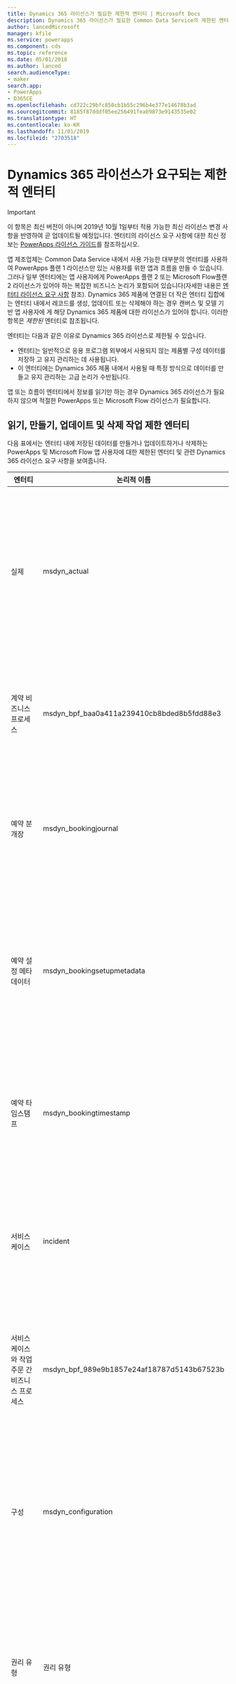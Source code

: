 ```yaml
---
title: Dynamics 365 라이선스가 필요한 제한적 엔터티 | Microsoft Docs
description: Dynamics 365 라이선스가 필요한 Common Data Service의 제한된 엔터티 목록입니다.
author: lancedMicrosoft
manager: kfile
ms.service: powerapps
ms.component: cds
ms.topic: reference
ms.date: 05/01/2018
ms.author: lanced
search.audienceType:
- maker
search.app:
- PowerApps
- D365CE
ms.openlocfilehash: cd722c29bfc850cb1b55c296b4e377e14678b3ad
ms.sourcegitcommit: 8185f87dddf05ee256491feab9873e9143535e02
ms.translationtype: HT
ms.contentlocale: ko-KR
ms.lasthandoff: 11/01/2019
ms.locfileid: "2703518"
---
```

# <a name="restricted-entities-requiring-dynamics-365-licenses"></a>Dynamics 365 라이선스가 요구되는 제한적 엔터티

> [!IMPORTANT]
> 이 항목은 최신 버전이 아니며 2019년 10월 1일부터 적용 가능한 최신 라이선스 변경 사항을 반영하여 곧 업데이트될 예정입니다. 엔터티의 라이선스 요구 사항에 대한 최신 정보는 [PowerApps 라이선스 가이드](https://go.microsoft.com/fwlink/?linkid=2085130)를 참조하십시오.

앱 제조업체는 Common Data Service 내에서 사용 가능한 대부분의 엔터티를 사용하여 PowerApps 플랜 1 라이선스만 있는 사용자를 위한 앱과 흐름을 만들 수 있습니다. 그러나 일부 엔터티에는 앱 사용자에게 PowerApps 플랜 2 또는 Microsoft Flow플랜 2 라이선스가 있어야 하는 복잡한 비즈니스 논리가 포함되어 있습니다(자세한 내용은 [엔터티 라이선스 요구 사항](data-platform-entity-licenses.md) 참조). Dynamics 365 제품에 연결된 더 작은 엔터티 집합에는 엔터티 내에서 레코드를 생성, 업데이트 또는 삭제해야 하는 경우 캔버스 및 모델 기반 앱 사용자에 게 해당 Dynamics 365 제품에 대한 라이선스가 있어야 합니다. 이러한 항목은 *제한된* 엔터티로 참조됩니다.

엔터티는 다음과 같은 이유로 Dynamics 365 라이선스로 제한될 수 있습니다.

* 엔터티는 일반적으로 응용 프로그램 외부에서 사용되지 않는 제품별 구성 데이터를 저장하 고 유지 관리하는 데 사용됩니다.
* 이 엔터티에는 Dynamics 365 제품 내에서 사용될 때 특정 방식으로 데이터를 만들고 유지 관리하는 고급 논리가 수반됩니다.

앱 또는 흐름이 엔터티에서 정보를 읽기만 하는 경우 Dynamics 365 라이선스가 필요하지 않으며 적절한 PowerApps 또는 Microsoft Flow 라이선스가 필요합니다. 

## <a name="restricted-entities-for-create-update-and-delete-operations"></a>읽기, 만들기, 업데이트 및 삭제 작업 제한 엔터티
다음 표에서는 엔터티 내에 저장된 데이터를 만들거나 업데이트하거나 삭제하는 PowerApps 및 Microsoft Flow 앱 사용자에 대한 제한된 엔터티 및 관련 Dynamics 365 라이선스 요구 사항을 보여줍니다. 

|엔터티  |논리적 이름  |라이선스 필수  |
|---------|---------|---------|
실제 |msdyn_actual |Dynamics 365 for Field Service <br> **또는** Dynamics 365 for Project Service Automation<br>**또는** Dynamics 365 Customer Engagement 플랜 <br> **또는** Dynamics 365 계획
계약 비즈니스 프로세스 |msdyn_bpf_baa0a411a239410cb8bded8b5fdd88e3 |Dynamics 365 for Field Service<br>**또는** Dynamics 365 Customer Engagement 플랜 <br> **또는** Dynamics 365 계획
예약 분개장 | msdyn_bookingjournal|Dynamics 365 for Field Service<br>**또는** Dynamics 365 Customer Engagement 플랜 <br> **또는** Dynamics 365 계획
예약 설정 메타데이터 | msdyn_bookingsetupmetadata|Dynamics 365 for Field Service <br> **또는** Dynamics 365 for Project Service Automation<br>**또는** Dynamics 365 Customer Engagement 플랜 <br> **또는** Dynamics 365 계획
예약 타임스탬프 | msdyn_bookingtimestamp|Dynamics 365 for Field Service<br>**또는** Dynamics 365 Customer Engagement 플랜 <br> **또는** Dynamics 365 계획
서비스 케이스 | incident | Dynamics 365 for Customer Service, Enterprise Edition <br>**또는** Dynamics 365 Customer Engagement 플랜 <br> **또는** Dynamics 365 계획
서비스 케이스와 작업 주문 간 비즈니스 프로세스 |msdyn_bpf_989e9b1857e24af18787d5143b67523b |Dynamics 365 for Field Service<br>**또는** Dynamics 365 Customer Engagement 플랜 <br> **또는** Dynamics 365 계획
구성 |msdyn_configuration |Dynamics 365 for Field Service <br> **또는** Dynamics 365 for Project Service Automation<br>**또는** Dynamics 365 Customer Engagement 플랜 <br> **또는** Dynamics 365 계획
권리 유형 | 권리 유형 | Dynamics 365 for Customer Service, Enterprise Edition <br>**또는** Dynamics 365 Customer Engagement 플랜 <br> **또는** Dynamics 365 계획
추정 라인|msdyn_estimateline|Dynamics 365 for Project Service Automation<br>**또는** Dynamics 365 Customer Engagement 플랜 <br> **또는** Dynamics 365 계획
예상|msdyn_estimate |Dynamics 365 for Project Service Automation<br>**또는** Dynamics 365 Customer Engagement 플랜 <br> **또는** Dynamics 365 계획
사실|msdyn_fact |Dynamics 365 for Project Service Automation<br>**또는** Dynamics 365 Customer Engagement 플랜 <br> **또는** Dynamics 365 계획
Field Service 설정 |msdyn_fieldservicesetting |Dynamics 365 for Field Service<br>**또는** Dynamics 365 Customer Engagement 플랜 <br> **또는** Dynamics 365 계획
Field Service 시스템 작업 |msdyn_fieldservicesystemjob |Dynamics 365 for Field Service<br>**또는** Dynamics 365 Customer Engagement 플랜 <br> **또는** Dynamics 365 계획
목표 | goal | Dynamics 365 for Sales Professional, <br>**또는** Dynamics 365 for Sales, Enterprise Edition, <br>**또는** Dynamics 365 Customer Engagement 플랜 <br> **또는** Dynamics 365 계획
재고 분개장 |msdyn_inventoryjournal |Dynamics 365 for Field Service<br>**또는** Dynamics 365 Customer Engagement 플랜 <br> **또는** Dynamics 365 계획
송장 프로세스 |msdyn_bpf_d8f9dc7f099f44db9d641dd81fbd470d |Dynamics 365 for Project Service Automation<br>**또는** Dynamics 365 Customer Engagement 플랜 <br> **또는** Dynamics 365 계획
여정 | journey | Dynamics 365 for Marketing <br> **또는** Dynamics 365 Customer Engagement 플랜 <br> **또는** Dynamics 365 계획
참조 문서 | knowledgearticle | Dynamics 365 for Customer Service, Enterprise Edition <br>**또는** Dynamics 365 Customer Engagement 플랜 <br> **또는** Dynamics 365 계획
조직 구성 단위 |msdyn_organizationalunit |Dynamics 365 for Field Service <br> **또는** Dynamics 365 for Project Service Automation<br>**또는** Dynamics 365 Customer Engagement 플랜 <br> **또는** Dynamics 365 계획
제품 재고 |msdyn_productinventory |Dynamics 365 for Field Service<br>**또는** Dynamics 365 Customer Engagement 플랜 <br> **또는** Dynamics 365 계획
프로젝트 한도|msdyn_projectparameter |Dynamics 365 for Project Service Automation<br>**또는** Dynamics 365 Customer Engagement 플랜 <br> **또는** Dynamics 365 계획
프로젝트 스테이지| msdyn_bpf_665e73aa18c247d886bfc50499c73b82|Dynamics 365 for Project Service Automation<br>**또는** Dynamics 365 Customer Engagement 플랜 <br> **또는** Dynamics 365 계획
프로젝트 작업 종속성|msdyn_projecttaskdependency |Dynamics 365 for Project Service Automation<br>**또는** Dynamics 365 Customer Engagement 플랜 <br> **또는** Dynamics 365 계획
프로젝트 작업|msdyn_projecttask |Dynamics 365 for Project Service Automation<br>**또는** Dynamics 365 Customer Engagement 플랜 <br> **또는** Dynamics 365 계획
프로젝트 팀 구성원|msdyn_projecteam |Dynamics 365 for Project Service Automation<br>**또는** Dynamics 365 Customer Engagement 플랜 <br> **또는** Dynamics 365 계획
구매 주문 비즈니스 프로세스 | msdyn_bpf_2c5fe86acc8b414b8322ae571000c799|Dynamics 365 for Field Service<br>**또는** Dynamics 365 Customer Engagement 플랜 <br> **또는** Dynamics 365 계획
리소스 할당 세부 정보(더 이상 사용되지 않음)|msdyn_resourceassignmentdetail |Dynamics 365 for Project Service Automation<br>**또는** Dynamics 365 Customer Engagement 플랜 <br> **또는** Dynamics 365 계획
리소스 할당|msdyn_resourceassignment |Dynamics 365 for Project Service Automation<br>**또는** Dynamics 365 Customer Engagement 플랜 <br> **또는** Dynamics 365 계획
리소스 제한(더 이상 사용되지 않음) |msdyn_workorderresourcerestriction | Dynamics 365 for Field Service<br>**또는** Dynamics 365 Customer Engagement 플랜 <br> **또는** Dynamics 365 계획
회람 규칙 집합 | routingrule | Dynamics 365 for Customer Service, Enterprise Edition <br>**또는** Dynamics 365 Customer Engagement 플랜 <br> **또는** Dynamics 365 계획
일정 게시판 설정 |msdyn_scheduleboardsetting |Dynamics 365 for Field Service <br> **또는** Dynamics 365 for Project Service Automation<br>**또는** Dynamics 365 Customer Engagement 플랜 <br> **또는** Dynamics 365 계획
예약 매개 변수 |msdyn_schedulingparameter |Dynamics 365 for Field Service <br> **또는** Dynamics 365 for Project Service Automation<br>**또는** Dynamics 365 Customer Engagement 플랜 <br> **또는** Dynamics 365 계획
SLA| sla | Dynamics 365 for Customer Service, Enterprise Edition <br>**또는** Dynamics 365 Customer Engagement 플랜 <br> **또는** Dynamics 365 계획
시스템 사용자 스케줄러 설정 |msdyn_systemuserschedulersetting|Dynamics 365 for Field Service <br> **또는** Dynamics 365 for Project Service Automation<br>**또는** Dynamics 365 Customer Engagement 플랜 <br> **또는** Dynamics 365 계획
거래 연결|msdyn_transactionconnection |Dynamics 365 for Project Service Automation<br>**또는** Dynamics 365 Customer Engagement 플랜 <br> **또는** Dynamics 365 계획
거래 확보 경로|msdyn_transactionorigin |Dynamics 365 for Project Service Automation<br>**또는** Dynamics 365 Customer Engagement 플랜 <br> **또는** Dynamics 365 계획
거래 유형|msdyn_transactiontype |Dynamics 365 for Project Service Automation<br>**또는** Dynamics 365 Customer Engagement 플랜 <br> **또는** Dynamics 365 계획
고유 번호|msdyn_uniquenumber |Dynamics 365 for Field Service<br>**또는** Dynamics 365 Customer Engagement 플랜 <br> **또는** Dynamics 365 계획
작업 주문 비즈니스 프로세스 |msdyn_bpf_d3d97bac8c294105840e99e37a9d1c39 |Dynamics 365 for Field Service<br>**또는** Dynamics 365 Customer Engagement 플랜 <br> **또는** Dynamics 365 계획
작업 주문 세부 정보 생성 큐(더 이상 사용되지 않음)|msdyn_workorderdetailsgenerationqueue |Dynamics 365 for Field Service<br>**또는** Dynamics 365 Customer Engagement 플랜 <br> **또는** Dynamics 365 계획

## <a name="licensing"></a>라이선싱
PowerApps 및 Dynamics 365 라이선스에 대한 자세한 내용은 [라이선스 개요](../../administrator/pricing-billing-skus.md) 페이지를 참조하십시오.

